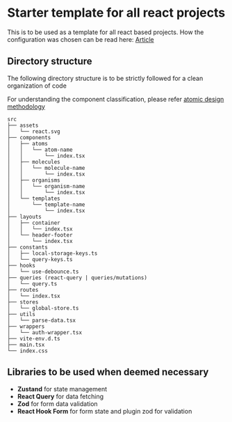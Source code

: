 # Starter template for all react projects
This is to be used as a template for all react based projects. How the configuration was chosen can be read here: [Article](https://blog.stackademic.com/crafting-the-perfect-react-project-a-comprehensive-guide-to-directory-structure-and-essential-9bb0e32ba7aa)

## Directory structure
The following directory structure is to be strictly followed for a clean organization of code

For understanding the component classification, please refer [atomic design methodology](https://atomicdesign.bradfrost.com/chapter-2/)

```
src
├── assets
│   └── react.svg
├── components
│   ├── atoms
│   │   └── atom-name
│   │       └── index.tsx
│   ├── molecules
│   │   └── molecule-name
│   │       └── index.tsx
│   ├── organisms
│   │   └── organism-name
│   │       └── index.tsx
│   └── templates
│       └── template-name
│           └── index.tsx
├── layouts
│   ├── container
│   │   └── index.tsx
│   └── header-footer
│       └── index.tsx
├── constants
│   ├── local-storage-keys.ts
│   └── query-keys.ts
├── hooks
│   └── use-debounce.ts
├── queries (react-query | queries/mutations)
│   └── query.ts
├── routes
│   └── index.tsx
├── stores
│   └── global-store.ts
├── utils
│   └── parse-data.tsx
├── wrappers
│   └── auth-wrapper.tsx
├── vite-env.d.ts
├── main.tsx
└── index.css
 ```

## Libraries to be used when deemed necessary
- <b>Zustand</b> for state management
- <b>React Query</b> for data fetching
- <b>Zod</b> for form data validation 
- <b>React Hook Form</b> for form state and plugin zod for validation